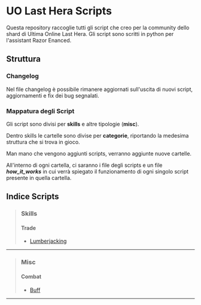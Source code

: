 # UO Last Hera Scripts

Questa repository raccoglie tutti gli script che creo per la community dello shard di Ultima Online Last Hera. Gli script sono scritti in python per l'assistant Razor Enanced.

## Struttura

### Changelog

Nel file changelog è possibile rimanere aggiornati sull'uscita di nuovi script, aggiornamenti e fix dei bug segnalati.

### Mappatura degli Script

Gli script sono divisi per **skills** e altre tipologie (**misc**).

Dentro skills le cartelle sono divise per **categorie**, riportando la medesima struttura che si trova in gioco.

Man mano che vengono aggiunti scripts, verranno aggiunte nuove cartelle.

All'interno di ogni cartella, ci saranno i file degli scripts e un file ***how_it_works*** in cui verrà spiegato il funzionamento di ogni singolo script presente in quella cartella.

## Indice Scripts

> ### Skills
>
> #### Trade
>
> - [Lumberjacking](https://github.com/Cantilux/UO-Last-Hera-Scripts/blob/master/skills/trade/Lumberjacking.py)
>

_________________

> ### Misc
>
> #### Combat
>
> - [Buff](https://github.com/Cantilux/UO-Last-Hera-Scripts/blob/master/misc/combat/Buff.py)
>
_________________
